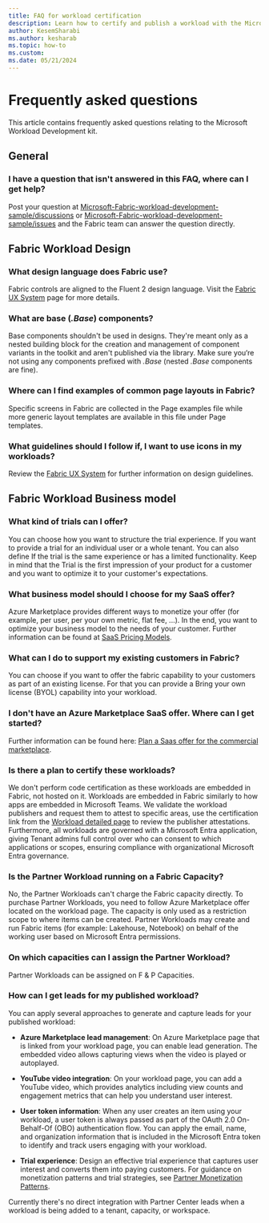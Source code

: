 ```yaml
---
title: FAQ for workload certification
description: Learn how to certify and publish a workload with the Microsoft Fabric Workload Development Kit.
author: KesemSharabi
ms.author: kesharab
ms.topic: how-to
ms.custom:
ms.date: 05/21/2024
---
```


# Frequently asked questions

This article contains frequently asked questions relating to the Microsoft Workload Development kit.

## General

### I have a question that isn't answered in this FAQ, where can I get help?

Post your question at [Microsoft-Fabric-workload-development-sample/discussions](https://github.com/microsoft/Microsoft-Fabric-workload-development-sample/discussions) 
or [Microsoft-Fabric-workload-development-sample/issues](https://github.com/microsoft/Microsoft-Fabric-workload-development-sample/issues) and the Fabric team can answer the question directly. 

## Fabric Workload Design

### What design language does Fabric use?

Fabric controls are aligned to the Fluent 2 design language. Visit the [Fabric UX System](https://aka.ms/fabricux)  page for more details.

### What are base (*.Base*) components?

Base components shouldn't be used in designs. They're meant only as a nested building block for the creation and management of component variants in the toolkit and aren't published via the library. Make sure you‘re not using any components prefixed with *.Base* (nested *.Base* components are fine).

### Where can I find examples of common page layouts in Fabric?

Specific screens in Fabric are collected in the Page examples file while more generic layout templates are available in this file under Page templates.

### What guidelines should I follow if, I want to use icons in my workloads?

Review the [Fabric UX System](https://aka.ms/fabricux) for further information on design guidelines.

## Fabric Workload Business model

### What kind of trials can I offer?

You can choose how you want to structure the trial experience. If you want to provide a trial for an individual user or a whole tenant. You can also define If the trial is the same experience or has a limited functionality. Keep in mind that the Trial is the first impression of your product for a customer and you want to optimize it to your customer's expectations. 

### What business model should I choose for my SaaS offer?

Azure Marketplace provides different ways to monetize your offer (for example, per user, per your own metric, flat fee, ...). In the end, you want to optimize your business model to the needs of your customer. Further information can be found at [SaaS Pricing Models](/partner-center/marketplace/plan-saas-offer#saas-pricing-models).

### What can I do to support my existing customers in Fabric? 

You can choose if you want to offer the fabric capability to your customers as part of an existing license. For that you can provide a Bring your own license (BYOL) capability into your workload.

### I don't have an Azure Marketplace SaaS offer. Where can I get started?

Further information can be found here: [Plan a Saas offer for the commercial marketplace](/partner-center/marketplace/plan-saas-offer).

### Is there a plan to certify these workloads?

We don't perform code certification as these workloads are embedded in Fabric, not hosted on it. Workloads are embedded in Fabric similarly to how apps are embedded in Microsoft Teams. We validate the workload publishers and request them to attest to specific areas, use the certification link from the [Workload detailed page](../fundamentals/fabric-home.md) to review the publisher attestations. Furthermore, all workloads are governed with a Microsoft Entra application, giving Tenant admins full control over who can consent to which applications or scopes, ensuring compliance with organizational Microsoft Entra governance. 

### Is the Partner Workload running on a Fabric Capacity?

No, the Partner Workloads can't charge the Fabric capacity directly. To purchase Partner Workloads, you need to follow Azure Marketplace offer located on the workload page. The capacity is only used as a restriction scope to where items can be created. Partner Workloads may create and run  Fabric items (for example: Lakehouse, Notebook) on behalf of the working user based on Microsoft Entra permissions.

### On which capacities can I assign the Partner Workload? 

Partner Workloads can be assigned on F & P Capacities. 

### How can I get leads for my published workload?

You can apply several approaches to generate and capture leads for your published workload:

- **Azure Marketplace lead management**: On Azure Marketplace page that is linked from your workload page, you can enable lead generation. The embedded video allows capturing views when the video is played or autoplayed.

- **YouTube video integration**: On your workload page, you can add a YouTube video, which provides analytics including view counts and engagement metrics that can help you understand user interest.

- **User token information**: When any user creates an item using your workload, a user token is always passed as part of the OAuth 2.0 On-Behalf-Of (OBO) authentication flow. You can apply the email, name, and organization information that is included in the Microsoft Entra token to identify and track users engaging with your workload.

- **Trial experience**: Design an effective trial experience that captures user interest and converts them into paying customers. For guidance on monetization patterns and trial strategies, see [Partner Monetization Patterns](https://fabricux-c6c9fchnggh3d5dn.b02.azurefd.net/?path=/docs/patterns-partner-monetization--docs).

Currently there's no direct integration with Partner Center leads when a workload is being added to a tenant, capacity, or workspace.

<!--
## Fabric Workload Submission 

### Where should I submit my Workload?

-- This is a test -- 
### When should I resubmit my Fabric Workload?
### How long does it take until my Fabric Workload is certified and available in Fabric Marketplace?
### Is there any checklist to check before submitting to the Marketplace?
### Can I deploy multiple workload versions at the same time?
### How can I test my Workload?
### How can I share a preview version with my customer before submitting to Marketplace?
### Is there any default EULA and terms of use that I can use?
### Do I need to submit an Azure Marketplace SaaS offer before reaching out to the team?
### What should I do if I already have a SaaS offer? How can I link it to the Faberic Workload nuget package?

## Fabric development
### I want to develop my first workload. Where should I start from?
### How can I get help for any development questions?
### Why should I fill duplicated metadata data in the SaaS offer and the .nuget package?
### What is the source of truth for duplicated metadata? Where do you fetch the metadata from to present in the detailed page in Fabric Hub?
### Where do I create a SaaS offer?
### Do I need to submit a SaaS offer for my workload to show up in Fabric Hub?
### When should I re-submit SaaS offer in Partner center??
### Should I re-submit a SaaS offer in Partner center everytime I have a new .nugget package?
-->
